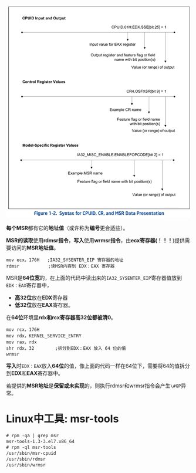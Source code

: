 
![2020-03-09-09-05-40.png](./images/2020-03-09-09-05-40.png)

**每个MSR**都有它的**地址值**（或许称为**编号**更合适些）。

**MSR的读取**使用**rdmsr指令**，**写入**使用**wrmsr指令**，由**ecx寄存器(！！！**)提供需要访问的**MSR地址值**。

```assembly
mov ecx，176H   ;IA32_SYSENTER_EIP 寄存器的地址
rdmsr           ;读MSR内容到 EDX：EAX 寄存器
```

MSR是**64位宽**的，在上面的代码中读出来的`IA32_SYSENTER_EIP`寄存器值放到`EDX：EAX`寄存器中，
- **高32位**放在**EDX**寄存器
- **低32位**放在**EAX**寄存器。

在**64位**环境里**rdx和rcx寄存器高32位都被清0**。

```assembly
mov rcx，176H
mov rdx，KERNEL_SERVICE_ENTRY
mov rax，rdx
shr rdx，32        ;拆分到EDX：EAX 放入 64 位的值
wrmsr
```

**写入**时`EDX：EAX`放入**64位**的值，像上面的代码一样在64位下，需要将64的值拆分到**EDX**和**EAX**寄存器中。

若提供的**MSR地址**是**保留或未实现**的，则执行rdmsr和wrmsr指令会产生`\#GP`异常。

# Linux中工具: msr-tools

```
# rpm -qa | grep msr
msr-tools-1.3-3.el7.x86_64
# rpm -ql msr-tools
/usr/sbin/msr-cpuid
/usr/sbin/rdmsr
/usr/sbin/wrmsr
```